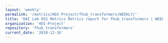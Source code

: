 ```yaml
---
layout: 'weekly'
permalink: '/metrics/HDI-Project/fhub_transformers/WEEKLY/'
title: 'DAI Lab OSS Metrics Metrics report for fhub_transformers | WEEKLY-REPORT-2018-12-16'
organization: 'HDI-Project'
repository: 'fhub_transformers'
current_date: '2018-12-16'
---
```

